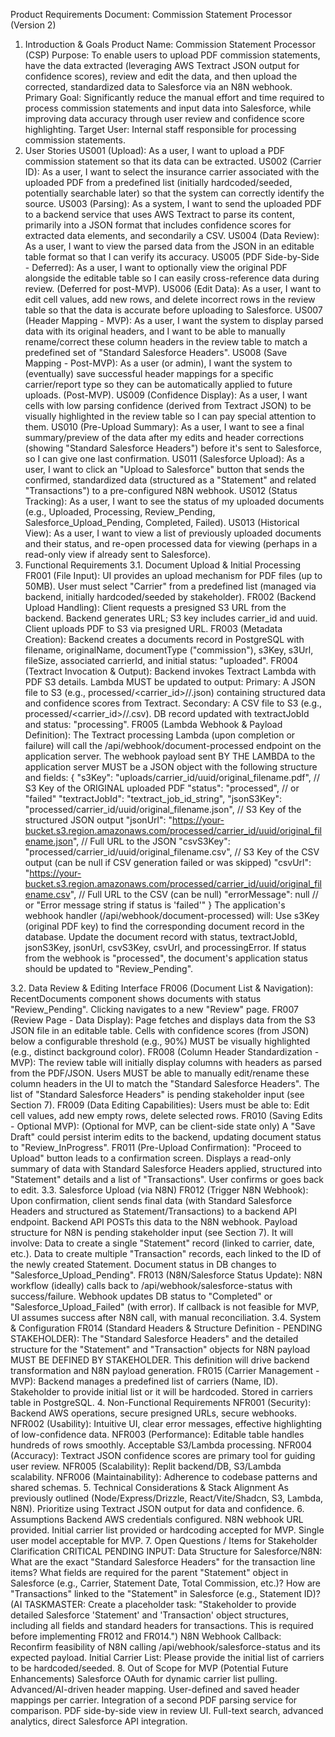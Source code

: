 Product Requirements Document: Commission Statement Processor (Version 2)
1. Introduction & Goals
Product Name: Commission Statement Processor (CSP)
Purpose: To enable users to upload PDF commission statements, have the data extracted (leveraging AWS Textract JSON output for confidence scores), review and edit the data, and then upload the corrected, standardized data to Salesforce via an N8N webhook.
Primary Goal: Significantly reduce the manual effort and time required to process commission statements and input data into Salesforce, while improving data accuracy through user review and confidence score highlighting.
Target User: Internal staff responsible for processing commission statements.
2. User Stories
US001 (Upload): As a user, I want to upload a PDF commission statement so that its data can be extracted.
US002 (Carrier ID): As a user, I want to select the insurance carrier associated with the uploaded PDF from a predefined list (initially hardcoded/seeded, potentially searchable later) so that the system can correctly identify the source.
US003 (Parsing): As a system, I want to send the uploaded PDF to a backend service that uses AWS Textract to parse its content, primarily into a JSON format that includes confidence scores for extracted data elements, and secondarily a CSV.
US004 (Data Review): As a user, I want to view the parsed data from the JSON in an editable table format so that I can verify its accuracy.
US005 (PDF Side-by-Side - Deferred): As a user, I want to optionally view the original PDF alongside the editable table so I can easily cross-reference data during review. (Deferred for post-MVP).
US006 (Edit Data): As a user, I want to edit cell values, add new rows, and delete incorrect rows in the review table so that the data is accurate before uploading to Salesforce.
US007 (Header Mapping - MVP): As a user, I want the system to display parsed data with its original headers, and I want to be able to manually rename/correct these column headers in the review table to match a predefined set of "Standard Salesforce Headers".
US008 (Save Mapping - Post-MVP): As a user (or admin), I want the system to (eventually) save successful header mappings for a specific carrier/report type so they can be automatically applied to future uploads. (Post-MVP).
US009 (Confidence Display): As a user, I want cells with low parsing confidence (derived from Textract JSON) to be visually highlighted in the review table so I can pay special attention to them.
US010 (Pre-Upload Summary): As a user, I want to see a final summary/preview of the data after my edits and header corrections (showing "Standard Salesforce Headers") before it's sent to Salesforce, so I can give one last confirmation.
US011 (Salesforce Upload): As a user, I want to click an "Upload to Salesforce" button that sends the confirmed, standardized data (structured as a "Statement" and related "Transactions") to a pre-configured N8N webhook.
US012 (Status Tracking): As a user, I want to see the status of my uploaded documents (e.g., Uploaded, Processing, Review_Pending, Salesforce_Upload_Pending, Completed, Failed).
US013 (Historical View): As a user, I want to view a list of previously uploaded documents and their status, and re-open processed data for viewing (perhaps in a read-only view if already sent to Salesforce).
3. Functional Requirements
3.1. Document Upload & Initial Processing
FR001 (File Input):
UI provides an upload mechanism for PDF files (up to 50MB).
User must select "Carrier" from a predefined list (managed via backend, initially hardcoded/seeded by stakeholder).
FR002 (Backend Upload Handling):
Client requests a presigned S3 URL from the backend.
Backend generates URL; S3 key includes carrier_id and uuid.
Client uploads PDF to S3 via presigned URL.
FR003 (Metadata Creation):
Backend creates a documents record in PostgreSQL with filename, originalName, documentType ("commission"), s3Key, s3Url, fileSize, associated carrierId, and initial status: "uploaded".
FR004 (Textract Invocation & Output):
Backend invokes Textract Lambda with PDF S3 details.
Lambda MUST be updated to output:
Primary: A JSON file to S3 (e.g., processed/<carrier_id>/<uuid>/<filename>.json) containing structured data and confidence scores from Textract.
Secondary: A CSV file to S3 (e.g., processed/<carrier_id>/<uuid>/<filename>.csv).
DB record updated with textractJobId and status: "processing".
FR005 (Lambda Webhook & Payload Definition):
The Textract processing Lambda (upon completion or failure) will call the /api/webhook/document-processed endpoint on the application server.
The webhook payload sent BY THE LAMBDA to the application server MUST be a JSON object with the following structure and fields:
{
  "s3Key": "uploads/carrier_id/uuid/original_filename.pdf", // S3 Key of the ORIGINAL uploaded PDF
  "status": "processed", // or "failed"
  "textractJobId": "textract_job_id_string",
  "jsonS3Key": "processed/carrier_id/uuid/original_filename.json", // S3 Key of the structured JSON output
  "jsonUrl": "https://your-bucket.s3.region.amazonaws.com/processed/carrier_id/uuid/original_filename.json", // Full URL to the JSON
  "csvS3Key": "processed/carrier_id/uuid/original_filename.csv", // S3 Key of the CSV output (can be null if CSV generation failed or was skipped)
  "csvUrl": "https://your-bucket.s3.region.amazonaws.com/processed/carrier_id/uuid/original_filename.csv", // Full URL to the CSV (can be null)
  "errorMessage": null // or "Error message string if status is 'failed'"
}
The application's webhook handler (/api/webhook/document-processed) will:
Use s3Key (original PDF key) to find the corresponding document record in the database.
Update the document record with status, textractJobId, jsonS3Key, jsonUrl, csvS3Key, csvUrl, and processingError.
If status from the webhook is "processed", the document's application status should be updated to "Review_Pending".

3.2. Data Review & Editing Interface
FR006 (Document List & Navigation):
RecentDocuments component shows documents with status "Review_Pending".
Clicking navigates to a new "Review" page.
FR007 (Review Page - Data Display):
Page fetches and displays data from the S3 JSON file in an editable table.
Cells with confidence scores (from JSON) below a configurable threshold (e.g., 90%) MUST be visually highlighted (e.g., distinct background color).
FR008 (Column Header Standardization - MVP):
The review table will initially display columns with headers as parsed from the PDF/JSON.
Users MUST be able to manually edit/rename these column headers in the UI to match the "Standard Salesforce Headers".
The list of "Standard Salesforce Headers" is pending stakeholder input (see Section 7).
FR009 (Data Editing Capabilities):
Users must be able to: Edit cell values, add new empty rows, delete selected rows.
FR010 (Saving Edits - Optional MVP):
(Optional for MVP, can be client-side state only) A "Save Draft" could persist interim edits to the backend, updating document status to "Review_InProgress".
FR011 (Pre-Upload Confirmation):
"Proceed to Upload" button leads to a confirmation screen.
Displays a read-only summary of data with Standard Salesforce Headers applied, structured into "Statement" details and a list of "Transactions".
User confirms or goes back to edit.
3.3. Salesforce Upload (via N8N)
FR012 (Trigger N8N Webhook):
Upon confirmation, client sends final data (with Standard Salesforce Headers and structured as Statement/Transactions) to a backend API endpoint.
Backend API POSTs this data to the N8N webhook.
Payload structure for N8N is pending stakeholder input (see Section 7). It will involve:
Data to create a single "Statement" record (linked to carrier, date, etc.).
Data to create multiple "Transaction" records, each linked to the ID of the newly created Statement.
Document status in DB changes to "Salesforce_Upload_Pending".
FR013 (N8N/Salesforce Status Update):
N8N workflow (ideally) calls back to /api/webhook/salesforce-status with success/failure.
Webhook updates DB status to "Completed" or "Salesforce_Upload_Failed" (with error).
If callback is not feasible for MVP, UI assumes success after N8N call, with manual reconciliation.
3.4. System & Configuration
FR014 (Standard Headers & Structure Definition - PENDING STAKEHOLDER):
The "Standard Salesforce Headers" and the detailed structure for the "Statement" and "Transaction" objects for N8N payload MUST BE DEFINED BY STAKEHOLDER. This definition will drive backend transformation and N8N payload generation.
FR015 (Carrier Management - MVP):
Backend manages a predefined list of carriers (Name, ID). Stakeholder to provide initial list or it will be hardcoded.
Stored in carriers table in PostgreSQL.
4. Non-Functional Requirements
NFR001 (Security): Backend AWS operations, secure presigned URLs, secure webhooks.
NFR002 (Usability): Intuitive UI, clear error messages, effective highlighting of low-confidence data.
NFR003 (Performance): Editable table handles hundreds of rows smoothly. Acceptable S3/Lambda processing.
NFR004 (Accuracy): Textract JSON confidence scores are primary tool for guiding user review.
NFR005 (Scalability): Replit backend/DB, S3/Lambda scalability.
NFR006 (Maintainability): Adherence to codebase patterns and shared schemas.
5. Technical Considerations & Stack Alignment
As previously outlined (Node/Express/Drizzle, React/Vite/Shadcn, S3, Lambda, N8N).
Prioritize using Textract JSON output for data and confidence.
6. Assumptions
Backend AWS credentials configured.
N8N webhook URL provided.
Initial carrier list provided or hardcoding accepted for MVP.
Single user model acceptable for MVP.
7. Open Questions / Items for Stakeholder Clarification
CRITICAL PENDING INPUT:
Data Structure for Salesforce/N8N:
What are the exact "Standard Salesforce Headers" for the transaction line items?
What fields are required for the parent "Statement" object in Salesforce (e.g., Carrier, Statement Date, Total Commission, etc.)?
How are "Transactions" linked to the "Statement" in Salesforce (e.g., Statement ID)?
(AI TASKMASTER: Create a placeholder task: "Stakeholder to provide detailed Salesforce 'Statement' and 'Transaction' object structures, including all fields and standard headers for transactions. This is required before implementing FR012 and FR014.")
N8N Webhook Callback:
Reconfirm feasibility of N8N calling /api/webhook/salesforce-status and its expected payload.
Initial Carrier List:
Please provide the initial list of carriers to be hardcoded/seeded.
8. Out of Scope for MVP (Potential Future Enhancements)
Salesforce OAuth for dynamic carrier list pulling.
Advanced/AI-driven header mapping.
User-defined and saved header mappings per carrier.
Integration of a second PDF parsing service for comparison.
PDF side-by-side view in review UI.
Full-text search, advanced analytics, direct Salesforce API integration.